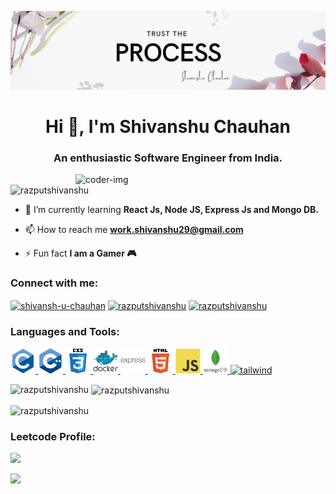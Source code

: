 
![logo](https://github.com/razputshivanshu/razputshivanshu/blob/master/banner.jpeg)


<h1 align="center">Hi 👋, I'm Shivanshu Chauhan</h1>
<h3 align="center">An enthusiastic Software Engineer from India.</h3>

<img align="right" alt="coder-img" width="400px" src="https://user-images.githubusercontent.com/55389276/140866485-8fb1c876-9a8f-4d6a-98dc-08c4981eaf70.gif">

<p align="left"> <img src="https://komarev.com/ghpvc/?username=razputshivanshu&label=Profile%20views&color=0e75b6&style=flat" alt="razputshivanshu" /> </p>

- 🌱 I’m currently learning **React Js, Node JS, Express Js and Mongo DB.**

- 📫 How to reach me **work.shivanshu29@gmail.com**

- ⚡ Fun fact **I am a Gamer 🎮**

<h3 align="left">Connect with me:</h3>
<p align="left">
<a href="https://linkedin.com/in/shivansh-u-chauhan" target="blank"><img align="center" src="https://raw.githubusercontent.com/rahuldkjain/github-profile-readme-generator/master/src/images/icons/Social/linked-in-alt.svg" alt="shivansh-u-chauhan" height="30" width="40" /></a>
<a href="https://codeforces.com/profile/razputshivanshu" target="blank"><img align="center" src="https://raw.githubusercontent.com/rahuldkjain/github-profile-readme-generator/master/src/images/icons/Social/codeforces.svg" alt="razputshivanshu" height="30" width="40" /></a>
<a href="https://www.leetcode.com/razputshivanshu" target="blank"><img align="center" src="https://raw.githubusercontent.com/rahuldkjain/github-profile-readme-generator/master/src/images/icons/Social/leet-code.svg" alt="razputshivanshu" height="30" width="40" /></a>
</p>

<h3 align="left">Languages and Tools:</h3>
<p align="left"> <a href="https://www.cprogramming.com/" target="_blank" rel="noreferrer"> <img src="https://raw.githubusercontent.com/devicons/devicon/master/icons/c/c-original.svg" alt="c" width="40" height="40"/> </a> <a href="https://www.w3schools.com/cpp/" target="_blank" rel="noreferrer"> <img src="https://raw.githubusercontent.com/devicons/devicon/master/icons/cplusplus/cplusplus-original.svg" alt="cplusplus" width="40" height="40"/> </a> <a href="https://www.w3schools.com/css/" target="_blank" rel="noreferrer"> <img src="https://raw.githubusercontent.com/devicons/devicon/master/icons/css3/css3-original-wordmark.svg" alt="css3" width="40" height="40"/> </a> <a href="https://www.docker.com/" target="_blank" rel="noreferrer"> <img src="https://raw.githubusercontent.com/devicons/devicon/master/icons/docker/docker-original-wordmark.svg" alt="docker" width="40" height="40"/> </a> <a href="https://expressjs.com" target="_blank" rel="noreferrer"> <img src="https://raw.githubusercontent.com/devicons/devicon/master/icons/express/express-original-wordmark.svg" alt="express" width="40" height="40"/> </a> <a href="https://www.w3.org/html/" target="_blank" rel="noreferrer"> <img src="https://raw.githubusercontent.com/devicons/devicon/master/icons/html5/html5-original-wordmark.svg" alt="html5" width="40" height="40"/> </a> <a href="https://developer.mozilla.org/en-US/docs/Web/JavaScript" target="_blank" rel="noreferrer"> <img src="https://raw.githubusercontent.com/devicons/devicon/master/icons/javascript/javascript-original.svg" alt="javascript" width="40" height="40"/> </a> <a href="https://www.mongodb.com/" target="_blank" rel="noreferrer"> <img src="https://raw.githubusercontent.com/devicons/devicon/master/icons/mongodb/mongodb-original-wordmark.svg" alt="mongodb" width="40" height="40"/> </a> <a href="https://tailwindcss.com/" target="_blank" rel="noreferrer"> <img src="https://www.vectorlogo.zone/logos/tailwindcss/tailwindcss-icon.svg" alt="tailwind" width="40" height="40"/> </a> </p>

<p><img align="left" src="https://github-readme-stats.vercel.app/api/top-langs?username=razputshivanshu&show_icons=true&locale=en&layout=compact" alt="razputshivanshu" /></p>

<p>&nbsp;<img align="center" src="https://github-readme-stats.vercel.app/api?username=razputshivanshu&show_icons=true&locale=en" alt="razputshivanshu" /></p>

<p><img align="center" src="https://github-readme-streak-stats.herokuapp.com/?user=razputshivanshu&" alt="razputshivanshu" /></p>

<h3 align="left">Leetcode Profile:</h3>


![](https://leetcard.jacoblin.cool/razputshivanshu?ext=heatmap)

![](https://leetcard.jacoblin.cool/razputshivanshu?ext=contest)


